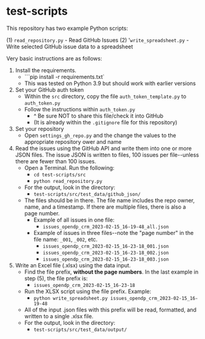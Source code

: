 # test-scripts

This repository has two example Python scripts:

(1) `read_repository.py` - Read GitHub Issues
(2) '`write_spreadsheet.py` - Write selected GitHub issue data to a spreadsheet

Very basic instructions are as follows:

1. Install the requirements. 
    - ```pip install -r requirements.txt`
    - This was tested on Python 3.9 but should work with earlier versions
2. Set your GitHub auth token
   - Within the `src` directory, copy the file `auth_token_template.py` to `auth_token.py`
   - Follow the instructions within `auth_token.py`
      - ^ Be sure NOT to share this file/check it into GitHub
      - (It is already within the `.gitignore` file for this repository)
3. Set your repository
   - Open `settings_gh_repo.py` and the change the values to the appropriate repository ower and name 
4. Read the issues using the GitHub API and write them into one or more JSON files. The issue JSON is written to files, 100 issues per file--unless there are fewer than 100 issues.
   - Open a Terminal. Run the following:
     - `cd test-scripts/src`
     - `python read_repository.py`
   - For the output, look in the directory: 
     - `test-scripts/src/test_data/github_json/`
   - The files should be in there. The file name includes the repo owner, name, and a timestamp. If there are multiple files, there is also a page number.
     - Example of all issues in one file: 
       - `issues_opendp_crm_2023-02-15_16-19-48_all.json`
     - Example of issues in three files--note the "page number" in the file name: `_001`, `_002`, etc.
       - `issues_opendp_crm_2023-02-15_16-23-18_001.json`
       - `issues_opendp_crm_2023-02-15_16-23-18_002.json`
       - `issues_opendp_crm_2023-02-15_16-23-18_003.json`
6. Write an Excel file (.xlsx) using the data input. 
   - Find the file prefix, __without the page numbers__. In the last example in step (5), the file prefix is:
      - `issues_opendp_crm_2023-02-15_16-23-18`
   - Run the XLSX script using the file prefix. Example:
      - `python write_spreadsheet.py issues_opendp_crm_2023-02-15_16-19-48`
   - All of the input .json files with this prefix will be read, formatted, and written to a single .xlsx file.
   - For the output, look in the directory: 
     - `test-scripts/src/test_data/output/`
